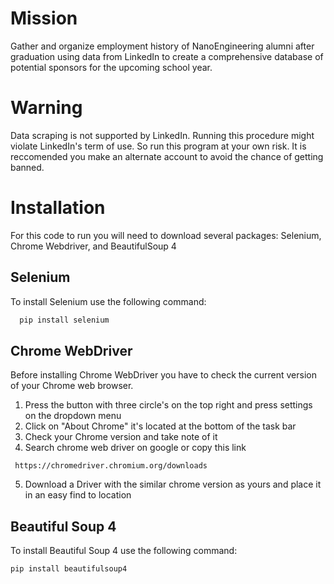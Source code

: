 # Mission
Gather and organize employment history of NanoEngineering alumni after graduation using data from LinkedIn to create a comprehensive database of potential sponsors for the upcoming school year. 

# Warning
Data scraping is not supported by LinkedIn. Running this procedure might violate LinkedIn's term of use. So run this program at your own risk. It is reccomended you make an alternate account to avoid the chance of getting banned.

# Installation
For this code to run you will need to download several packages: Selenium, Chrome Webdriver, and BeautifulSoup 4

## Selenium

To install Selenium use the following command:
 ```bash
   pip install selenium
   ```
## Chrome WebDriver
Before installing Chrome WebDriver you have to check the current version of your Chrome web browser.
1. Press the button with three circle's on the top right and press settings on the dropdown menu
2. Click on "About Chrome" it's located at the bottom of the task bar
3. Check your Chrome version and take note of it
4. Search chrome web driver on google or copy this link
```
 https://chromedriver.chromium.org/downloads
   ```
5. Download a Driver with the similar chrome version as yours and place it in an easy find to location

## Beautiful Soup 4 
To install Beautiful Soup 4 use the following command:
 ```bash
 pip install beautifulsoup4
  ```
   
